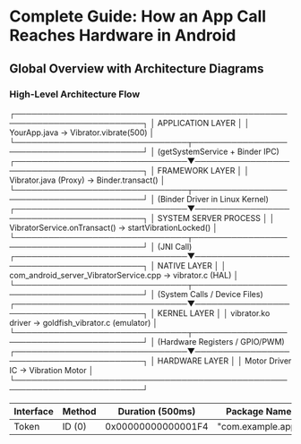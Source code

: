 # Complete Guide: How an App Call Reaches Hardware in Android
## Global Overview with Architecture Diagrams
### High-Level Architecture Flow

┌─────────────────────────────────────────────────────────────────────────┐
│                            APPLICATION LAYER                            │
│  YourApp.java → Vibrator.vibrate(500)                                   │
└───────────────────────────────┬─────────────────────────────────────────┘
                                │ (getSystemService + Binder IPC)
┌───────────────────────────────▼─────────────────────────────────────────┐
│                          FRAMEWORK LAYER                                │
│  Vibrator.java (Proxy) → Binder.transact()                              │
└───────────────────────────────┬─────────────────────────────────────────┘
                                │ (Binder Driver in Linux Kernel)
┌───────────────────────────────▼─────────────────────────────────────────┐
│                         SYSTEM SERVER PROCESS                           │
│  VibratorService.onTransact() → startVibrationLocked()                  │
└───────────────────────────────┬─────────────────────────────────────────┘
                                │ (JNI Call)
┌───────────────────────────────▼─────────────────────────────────────────┐
│                          NATIVE LAYER                                   │
│  com_android_server_VibratorService.cpp → vibrator.c (HAL)              │
└───────────────────────────────┬─────────────────────────────────────────┘
                                │ (System Calls / Device Files)
┌───────────────────────────────▼─────────────────────────────────────────┐
│                          KERNEL LAYER                                   │
│  vibrator.ko driver → goldfish_vibrator.c (emulator)                    │
└───────────────────────────────┬─────────────────────────────────────────┘
                                │ (Hardware Registers / GPIO/PWM)
┌───────────────────────────────▼─────────────────────────────────────────┐
│                          HARDWARE LAYER                                 │
│  Motor Driver IC → Vibration Motor                                      │
└─────────────────────────────────────────────────────────────────────────┘

| Interface | Method | Duration (500ms) | Package Name    |
|-----------|--------|------------------|-----------------|
| Token     | ID (0) | 0x00000000000001F4 | "com.example.app" |
